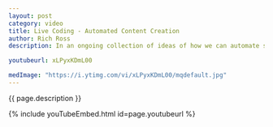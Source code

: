 ```yaml
---
layout: post
category: video
title: Live Coding - Automated Content Creation
author: Rich Ross
description: In an ongoing collection of ideas of how we can automate some of the routine tasks we need to do as a weekly live stream, we want to create a blog post as a follow-up to each show here on The Dev Talk Show.  the blog post contains the title, description, and link to the video on our YouTube archive.<br><br>There are a number of different ways to do this and our current plan focuses on GitHub actions to do the heavy lifting.  Our data for the post is stored with the YouTube video so we will need to reach out to that service.  The custom GitHub Action will then pull this all together in a file and check this into the GitHub pages repo, which is where we host our blog.<br><br>This will be a Live Coding session, so join us on Wed at 8:30 and see if we can pull this off or watch it go back into the backlog.  Either way, this will be fun to see.

youtubeurl: xLPyxKDmL00

medImage: "https://i.ytimg.com/vi/xLPyxKDmL00/mqdefault.jpg"
---
```


{{ page.description }}

{% include youTubeEmbed.html id=page.youtubeurl %}